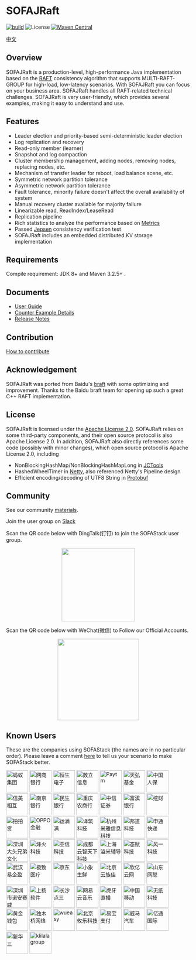 # SOFAJRaft

[![build](https://github.com/sofastack/sofa-jraft/actions/workflows/build.yml/badge.svg)](https://github.com/sofastack/sofa-jraft/actions/workflows/build.yml)
![License](https://img.shields.io/badge/license-Apache--2.0-green.svg)
[![Maven Central](https://img.shields.io/maven-central/v/com.alipay.sofa/jraft-parent.svg?label=maven%20central)](https://search.maven.org/search?q=g:com.alipay.sofa%20AND%20sofa-jraft)

[中文](README_zh_CN.md)
## Overview
SOFAJRaft is a production-level, high-performance Java implementation based on the [RAFT](https://raft.github.io/) consistency algorithm that supports MULTI-RAFT-GROUP for high-load, low-latency scenarios.
With SOFAJRaft you can focus on your business area. SOFAJRaft handles all RAFT-related technical challenges. SOFAJRaft is very user-friendly, which provides several examples, making it easy to understand and use.

## Features
- Leader election and priority-based semi-deterministic leader election
- Log replication and recovery
- Read-only member (learner)
- Snapshot and log compaction
- Cluster membership management, adding nodes, removing nodes, replacing nodes, etc.
- Mechanism of transfer leader for reboot, load balance scene, etc.
- Symmetric network partition tolerance
- Asymmetric network partition tolerance
- Fault tolerance, minority failure doesn't affect the overall availability of system
- Manual recovery cluster available for majority failure
- Linearizable read, ReadIndex/LeaseRead
- Replication pipeline
- Rich statistics to analyze the performance based on [Metrics](https://metrics.dropwizard.io/4.0.0/getting-started.html)
- Passed [Jepsen](https://github.com/jepsen-io/jepsen) consistency verification test
- SOFAJRaft includes an embedded distributed KV storage implementation

## Requirements
Compile requirement: JDK 8+ and Maven 3.2.5+ .

## Documents
- [User Guide](https://www.sofastack.tech/projects/sofa-jraft/overview)
- [Counter Example Details](https://www.sofastack.tech/projects/sofa-jraft/counter-example)
- [Release Notes](https://www.sofastack.tech/projects/sofa-jraft/release-log)

## Contribution
[How to contribute](https://www.sofastack.tech/projects/sofa-jraft/how-to-contribute-code-to-sofajraft)

## Acknowledgement
SOFAJRaft was ported from Baidu's [braft](https://github.com/brpc/braft) with some optimizing and improvement. Thanks to the Baidu braft team for opening up such a great C++ RAFT implementation.

## License
SOFAJRaft is licensed under the [Apache License 2.0](./LICENSE). SOFAJRaft relies on some third-party components, and their open source protocol is also Apache License 2.0.
In addition, SOFAJRaft also directly references some code (possibly with minor changes), which open source protocol is Apache License 2.0, including
- NonBlockingHashMap/NonBlockingHashMapLong in [JCTools](https://github.com/JCTools/JCTools)
- HashedWheelTimer in [Netty](https://github.com/netty/netty), also referenced Netty's Pipeline design
- Efficient encoding/decoding of UTF8 String in [Protobuf](https://github.com/protocolbuffers/protobuf)

## Community
See our community [materials](https://github.com/sofastack/community/blob/master/ROLES-EN.md).

Join the user group on [Slack](https://join.slack.com/t/sofajraft/shared_invite/zt-1au6pb3hd-eRX_LpXPQ7r1raUu3z6wDA)

Scan the QR code below with DingTalk(钉钉) to join the SOFAStack user group.
<p align="center">
<img src="https://gw.alipayobjects.com/mdn/sofastack/afts/img/A*1DklS7SZFNMAAAAAAAAAAAAAARQnAQ" width="200">
</p>

Scan the QR code below with WeChat(微信) to Follow our Official Accounts.
<p align="center">
<img src="https://gw.alipayobjects.com/mdn/sofastack/afts/img/A*LVCnR6KtEfEAAAAAAAAAAABjARQnAQ" width="222">
</p>

## Known Users
These are the companies using SOFAStack (the names are in no particular order). Please leave a comment [here](https://github.com/sofastack/sofastack.tech/issues/5) to tell us your scenario to make SOFAStack better.
<div>
<img alt="蚂蚁集团" src="https://gw.alipayobjects.com/mdn/sofastack/afts/img/A*aK79TJUJykkAAAAAAAAAAAAAARQnAQ" height="60" />
<img alt="网商银行" src="https://gw.alipayobjects.com/mdn/sofastack/afts/img/A*uAmFRZQ0Z4YAAAAAAAAAAABjARQnAQ" height="60" />
<img alt="恒生电子" src="https://gw.alipayobjects.com/mdn/sofastack/afts/img/A*_iGLRq0Ih-IAAAAAAAAAAABjARQnAQ" height="60" />
<img alt="数立信息" src="https://gw.alipayobjects.com/mdn/sofastack/afts/img/A*JAgIRpjz-IgAAAAAAAAAAABjARQnAQ" height="60" />
<img alt="Paytm" src="https://gw.alipayobjects.com/mdn/sofastack/afts/img/A*a0fvTKJ1Xv8AAAAAAAAAAABjARQnAQ" height="60" />
<img alt="天弘基金" src="https://gw.alipayobjects.com/mdn/sofastack/afts/img/A*99OQT7lDBsMAAAAAAAAAAABjARQnAQ" height="60" />
<img alt="中国人保" src="https://gw.alipayobjects.com/mdn/sofastack/afts/img/A*P1BARJxwv1sAAAAAAAAAAABjARQnAQ" height="60" />
<img alt="信美相互" src="https://gw.alipayobjects.com/mdn/sofastack/afts/img/A*jAzWQpIgFUAAAAAAAAAAAABjARQnAQ" height="60" />
<img alt="南京银行" src="https://gw.alipayobjects.com/mdn/sofastack/afts/img/A*q9PMQI7hs8sAAAAAAAAAAABjARQnAQ" height="60" />
<img alt="民生银行" src="https://gw.alipayobjects.com/mdn/sofastack/afts/img/A*GnUuSKmOtS4AAAAAAAAAAABjARQnAQ" height="60" />
<img alt="重庆农商行" src="https://gw.alipayobjects.com/mdn/sofastack/afts/img/A*FKrxSYhdi2wAAAAAAAAAAABjARQnAQ" height="60" />
<img alt="中信证券" src="https://gw.alipayobjects.com/mdn/sofastack/afts/img/A*t-xbQb3WSjcAAAAAAAAAAABkARQnAQ" height="60" />
<img alt="富滇银行" src="https://gw.alipayobjects.com/mdn/sofastack/afts/img/A*JCDYT6u6_asAAAAAAAAAAAAAARQnAQ" height="60" />
<img alt="挖财" src="https://gw.alipayobjects.com/mdn/sofastack/afts/img/A*lVrVT4dpSDEAAAAAAAAAAABjARQnAQ" height="60" />
<img alt="拍拍贷" src="https://gw.alipayobjects.com/mdn/sofastack/afts/img/A*TAePS6j56LsAAAAAAAAAAABjARQnAQ" height="60" />
<img alt="OPPO金融" src="https://gw.alipayobjects.com/mdn/sofastack/afts/img/A*mU40QaJkwZYAAAAAAAAAAABjARQnAQ" height="60" />
<img alt="运满满" src="https://gw.alipayobjects.com/mdn/sofastack/afts/img/A*_kBbQYUYdIQAAAAAAAAAAABjARQnAQ" height="60" />
<img alt="译筑科技" src="https://gw.alipayobjects.com/mdn/sofastack/afts/img/A*wuKSTpZSEkEAAAAAAAAAAABjARQnAQ" height="60" />
<img alt="杭州米雅信息科技" src="https://gw.alipayobjects.com/mdn/sofastack/afts/img/A*b-o5SITMKu0AAAAAAAAAAABjARQnAQ" height="60" />
<img alt="邦道科技" src="https://gw.alipayobjects.com/mdn/sofastack/afts/img/A*nsw1S5bt9DkAAAAAAAAAAABjARQnAQ" height="60" />
<img alt="申通快递" src="https://gw.alipayobjects.com/mdn/sofastack/afts/img/A*C3ncSpDsjS8AAAAAAAAAAABjARQnAQ" height="60" />
<img alt="深圳大头兄弟文化" src="https://gw.alipayobjects.com/mdn/sofastack/afts/img/A*8AYmRowxSC0AAAAAAAAAAABjARQnAQ" height="60" />
<img alt="烽火科技" src="https://gw.alipayobjects.com/mdn/sofastack/afts/img/A*MjuuT4omCrwAAAAAAAAAAABjARQnAQ" height="60" />
<img alt="亚信科技" src="https://gw.alipayobjects.com/mdn/sofastack/afts/img/A*vBBIRomYoEUAAAAAAAAAAABjARQnAQ" height="60" />
<img alt="成都云智天下科技" src="https://gw.alipayobjects.com/mdn/sofastack/afts/img/A*p0OkQbC5RvsAAAAAAAAAAABjARQnAQ" height="60" />
<img alt="上海溢米辅导" src="https://gw.alipayobjects.com/mdn/sofastack/afts/img/A*mJdtTJsn1PwAAAAAAAAAAABjARQnAQ" height="60" />
<img alt="态赋科技" src="https://gw.alipayobjects.com/mdn/sofastack/afts/img/A*sfLDRL5TJx8AAAAAAAAAAABjARQnAQ" height="60" />
<img alt="风一科技" src="https://gw.alipayobjects.com/mdn/sofastack/afts/img/A*EGeMR4qprnkAAAAAAAAAAABjARQnAQ" height="60" />
<img alt="武汉易企盈" src="https://gw.alipayobjects.com/mdn/sofastack/afts/img/A*31WRQ7zg3HIAAAAAAAAAAABjARQnAQ" height="60" />
<img alt="极致医疗" src="https://gw.alipayobjects.com/mdn/sofastack/afts/img/A*cPOiS5q8NCwAAAAAAAAAAABjARQnAQ" height="60" />
<img alt="京东" src="https://gw.alipayobjects.com/mdn/sofastack/afts/img/A*INhuS44qO8YAAAAAAAAAAABjARQnAQ" height="60" />
<img alt="小象生鲜" src="https://gw.alipayobjects.com/mdn/sofastack/afts/img/A*K5ERQYbCRBgAAAAAAAAAAABjARQnAQ" height="60" />
<img alt="北京云族佳" src="https://gw.alipayobjects.com/mdn/sofastack/afts/img/A*qzxjSZ2tlmIAAAAAAAAAAABjARQnAQ" height="60" />
<img alt="欣亿云网" src="https://gw.alipayobjects.com/mdn/sofastack/afts/img/A*huOKQKvoLzwAAAAAAAAAAABjARQnAQ" height="60" />
<img alt="山东网聪" src="https://gw.alipayobjects.com/mdn/sofastack/afts/img/A*INUFR7XIH1gAAAAAAAAAAABjARQnAQ" height="60" />
<img alt="深圳市诺安赛威" src="https://gw.alipayobjects.com/mdn/sofastack/afts/img/A*eVGbR7RhDDkAAAAAAAAAAABjARQnAQ" height="60" />
<img alt="上扬软件" src="https://gw.alipayobjects.com/mdn/sofastack/afts/img/A*VsqMT7n7p0AAAAAAAAAAAABjARQnAQ" height="60" />
<img alt="长沙点三" src="https://gw.alipayobjects.com/mdn/sofastack/afts/img/A*2eEzSqdPIc0AAAAAAAAAAABjARQnAQ" height="60" />
<img alt="网易云音乐" src="https://gw.alipayobjects.com/mdn/sofastack/afts/img/A*66KbQ6seDqoAAAAAAAAAAABkARQnAQ" height="60" />
<img alt="虎牙直播" src="https://gw.alipayobjects.com/mdn/sofastack/afts/img/A*uzr3RLUZ3RwAAAAAAAAAAABkARQnAQ" height="60" />
<img alt="中国移动" src="https://gw.alipayobjects.com/mdn/sofastack/afts/img/A*vEo-T55XTOAAAAAAAAAAAABkARQnAQ" height="60" />
<img alt="无纸科技" src="https://gw.alipayobjects.com/mdn/sofastack/afts/img/A*9aFQSLfyPhMAAAAAAAAAAABkARQnAQ" height="60" />
<img alt="黄金钱包" src="https://gw.alipayobjects.com/mdn/sofastack/afts/img/A*tYZJRpANxNoAAAAAAAAAAABkARQnAQ" height="60" />
<img alt="独木桥网络" src="https://gw.alipayobjects.com/mdn/sofastack/afts/img/A*GW6oTLIlAbcAAAAAAAAAAABkARQnAQ" height="60" />
<img alt="wueasy" src="https://gw.alipayobjects.com/mdn/sofastack/afts/img/A*4uFWQacI-RwAAAAAAAAAAABkARQnAQ" height="60" />
<img alt="北京攸乐科技" src="https://gw.alipayobjects.com/mdn/sofastack/afts/img/A*CD5VT50FXqMAAAAAAAAAAABkARQnAQ" height="60" />
<img alt="易宝支付" src="https://gw.alipayobjects.com/mdn/sofastack/afts/img/A*oy0ZSquXXjAAAAAAAAAAAABkARQnAQ" height="60" />
<img alt="威马汽车" src="https://gw.alipayobjects.com/mdn/sofastack/afts/img/A*LPf2TbTeJPwAAAAAAAAAAABkARQnAQ" height="60" />
<img alt="亿通国际" src="https://gw.alipayobjects.com/mdn/sofastack/afts/img/A*tlq4R7QqUaEAAAAAAAAAAABkARQnAQ" height="60" />
<img alt="新华三" src="https://gw.alipayobjects.com/mdn/sofastack/afts/img/A*gw9uTbZvsbAAAAAAAAAAAAAAARQnAQ" height="60" />
<img alt="klilalagroup" src="https://gw.alipayobjects.com/mdn/sofastack/afts/img/A*0cskToqBSi8AAAAAAAAAAAAAARQnAQ" height="60" />
</div>
